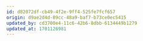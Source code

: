 ```yaml
---
id: d82072df-cb49-4f2e-9ff4-525fe7fcf657
origin: d9ae2d4d-89cc-48a9-baf7-b73ce0ec5415
updated_by: cd3700e4-11c6-42b6-8dbb-6134449b1279
updated_at: 1701126981
---
```

